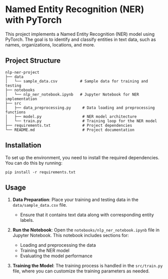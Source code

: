 # Named Entity Recognition (NER) with PyTorch

This project implements a Named Entity Recognition (NER) model using PyTorch. The goal is to identify and classify entities in text data, such as names, organizations, locations, and more.

## Project Structure

```
nlp-ner-project
├── data
│   └── sample_data.csv          # Sample data for training and testing
├── notebooks
│   └── nlp_ner_notebook.ipynb   # Jupyter Notebook for NER implementation
├── src
│   ├── data_preprocessing.py     # Data loading and preprocessing functions
│   ├── model.py                  # NER model architecture
│   └── train.py                  # Training loop for the NER model
├── requirements.txt              # Project dependencies
└── README.md                     # Project documentation
```

## Installation

To set up the environment, you need to install the required dependencies. You can do this by running:

```
pip install -r requirements.txt
```

## Usage

1. **Data Preparation**: Place your training and testing data in the `data/sample_data.csv` file. 
   - Ensure that it contains text data along with corresponding entity labels.

2. **Run the Notebook**: Open the `notebooks/nlp_ner_notebook.ipynb` file in Jupyter Notebook. 
   This notebook includes sections for:
   - Loading and preprocessing the data
   - Training the NER model
   - Evaluating the model performance

3. **Training the Model**: The training process is handled in the `src/train.py` file, where you can customize the training parameters as needed.
